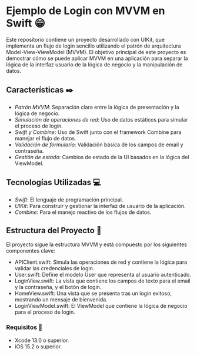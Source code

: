 # Ejemplo de Login con MVVM en Swift :grin:

Este repositorio contiene un proyecto desarrollado con UIKit, que implementa un flujo de login sencillo utilizando el patrón de arquitectura Model-View-ViewModel (MVVM). El objetivo principal de este proyecto
es demostrar cómo se puede aplicar MVVM en una aplicación para separar la lógica de la interfaz usuario de la lógica de negocio y la manipulación de datos.

## Características :black_nib:
- *Patrón MVVM*: Separación clara entre la lógica de presentación y la lógica de negocio.
- *Simulación de operaciones de red*: Uso de datos estáticos para simular el proceso de login.
- *Swift y Combine*: Uso de Swift junto con el framework Combine para manejar el flujo de datos.
- *Validación de formulario*: Validación básica de los campos de email y contraseña.
- *Gestión de estado*: Cambios de estado de la UI basados en la lógica del ViewModel.

## Tecnologías Utilizadas :computer:
- *Swift*: El lenguaje de programación principal.
- *UIKit*: Para construir y gestionar la interfaz de usuario de la aplicación.
- *Combine*: Para el manejo reactivo de los flujos de datos.

## Estructura del Proyecto :bookmark_tabs:
El proyecto sigue la estructura MVVM y está compuesto por los siguientes componentes clave:
- APIClient.swift: Simula las operaciones de red y contiene la lógica para validar las credenciales de login.
- User.swift: Define el modelo User que representa al usuario autenticado.
- LoginView.swift: La vista que contiene los campos de texto para el email y la contraseña, y el botón de login.
- HomeView.swift: Una vista que se presenta tras un login exitoso, mostrando un mensaje de bienvenida.
- LoginViewModel.swift: El ViewModel que contiene la lógica de negocio para el proceso de login.

### Requisitos :pushpin:
- Xcode 13.0 o superior.
- iOS 15.2 o superior.

